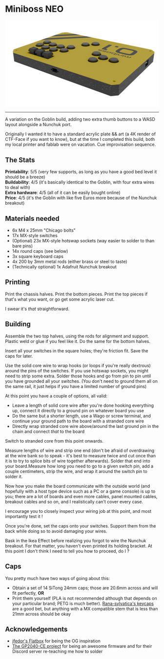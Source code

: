 # Miniboss NEO

![I don't actually have a joke about minibosses](../../img/personal/miniboss.png)

---

A variation on the Goblin build, adding two extra thumb buttons to a WASD layout alongside a Nunchuk port.

Originally I wanted it to have a standard acrylic plate && art (a 4K render of CTF-Face if you want to know), but at the time I completed this build, both my local printer and fablab were on vacation. Cue improvisation sequence.

## The Stats

**Printability**: 5/5 (very few supports, as long as you have a good bed level it should be a breeze)  
**Buildability**: 4/5 (it's basically identical to the Goblin, with four extra wires to deal with)  
**Extra hardware**: 4/5 (all of it can be easily bought online)  
**Price**: 4/5 (it's the Goblin with like five Euros more because of the Nunchuk breakout)

## Materials needed

- 6x M4 x 25mm "Chicago bolts"
- 17x MX-style switches
- (Optional) 23x MX-style hotswap sockets (way easier to solder to than bare pins)
- 14x round caps (see below)
- 3x square keyboard caps
- 4x 200 by 3mm metal rods (either brass or steel to taste)
- (Technically optional) 1x Adafruit Nunchuk breakout

## Printing

Print the chassis halves. Print the bottom pieces. Print the top pieces if that's what you want, or go get some acrylic laser cut.

I swear it's *that* straightforward.

## Building

Assemble the two top halves, using the rods for alignment and support. Plastic weld or glue if you feel like it. Do the same for the bottom halves.

Insert all your switches in the square holes; they're friction fit. Save the caps for later.

Use the solid core wire to wrap hooks (or loops if you're really dextrous) around the pins of the switches. If you use hotswap sockets, you might need to strip some extra. Solder those hooks and go from pin to pin until you have grounded all your switches. (You don't need to ground them all on the same rail, it just helps if you have a limited number of ground pins)

At this point you have a couple of options, all valid:  
- Leave a length of solid core wire after you're done hooking everything up, connect it directly to a ground pin on whatever board you use
- Do the same but a shorter length, use a Wago or screw terminal, and continue your ground path to the board with a stranded core wire
- Directly wrap stranded core wire above/around the last ground pin in the chain and connect *that* to the board

Switch to stranded core from this point onwards.

Measure lengths of wire and strip one end (don't be afraid of overdrawing at the wire bank so to speak - it's best to measure twice and cut once than it is to try to splice bits of wire together afterwards). Solder that end into your board.Measure how long you need to go to a given switch pin, add a couple centimeters, strip the wire, and wrap it around the switch pin to solder it.

Now how you make the board communicate with the outside world (and hopefully with a host type device such as a PC or a game console) is up to you; there are a lot of boards and even more cables, panel mounted cables, breakout cables and so on, and I realistically can't cover every case.

I encourage you to closely inspect your wiring job at this point, and most importantly test it !

Once you're done, set the caps onto your switches. Support them from the back while doing so to avoid damaging your wires.

Bask in the Ikea Effect before realizing you forgot to wire the Nunchuk breakout. For that matter, you haven't even printed its holding bracket. At this point I don't think I need to tell you how to proceed, do I ?

## Caps

You pretty much have two ways of going about this:

- Obtain a set of 14 SiTong 24mm caps; those are 20.6mm across and will fit perfectly, **OR**
- Print them yourself (PLA is not recommended although that depends on your particular brand; PETG is much better). [Rana-sylvatica's keycaps](https://github.com/rana-sylvatica/circle-keycaps/tree/main) are a good bet, but anything with a MX compatible stem that is less than 21mm across should be okay

## Acknowledgements

- [jfedor's Flatbox](https://github.com/jfedor2/flatbox) for being the OG inspiration
- [The GP2040-CE project](https://gp2040-ce.info) for being an awesome firmware and for their Discord server re-teaching me how to solder
